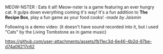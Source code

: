 MEOW-NSTER : Eats it all!
Meow-nster is a game featuring an ever hungry cat. It gulps down everything coming it's way!
It's a fun addition to **The Recipe Box**, play a fun game as your food cooks!
_-made by Jaismin_

Following is a demo video: 
(it doesn't have sound recorded into it, but i used "Cats" by the Living Tombstone as in game music)

https://github.com/user-attachments/assets/fb11ec3d-6e46-4b2d-97be-d74a06217c62


